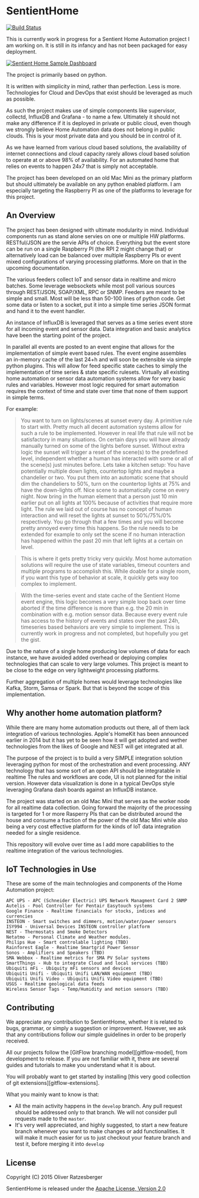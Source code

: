 SentientHome
============

[![Build Status](https://travis-ci.org/fxstein/SentientHome.svg?branch=develop)](https://travis-ci.org/fxstein/SentientHome)

This is currently work in progress for a Sentient Home Automation project I am working on. It is still in its infancy and has not been packaged for easy deployment.

[![Sentient Home Sample Dashboard](https://raw.githubusercontent.com/fxstein/SentientHome/master/samples/Home.Dashboard.Small.png)](https://raw.githubusercontent.com/fxstein/SentientHome/master/samples/Home.Dashboard.png)

The project is primarily based on python.

It is written with simplicity in mind, rather than perfection. Less is more. Technologies for Cloud and DevOps that exist should be leveraged as much as possible.

As such the project makes use of simple components like supervisor, collectd, InfluxDB and Grafana - to name a few. Ultimately it should not make any difference if it is deployed in private or public cloud, even though we strongly believe Home Automation data does not belong in public clouds. This is your most private data and you should be in control of it.

As we have learned from various cloud based solutions, the availability of internet connections and cloud capacity rarely allows cloud based solution to operate at or above 98% of availability. For an automated home that relies on events to happen 24x7 that is simply not acceptable.

The project has been developed on an old Mac Mini as the primary platform but should ultimately be available on any python enabled platform. I am especially targeting the Raspberry PI as one of the platforms to leverage for this project.

An Overview
-----------

The project has been designed with ultimate modularity in mind. Individual components run as stand alone servies on one or multiple HW platforms. RESTful/JSON are the servie APIs of choice. Everything but the event store can be run on a single Raspberry PI (the RPI 2 might change that) or alternatively load can be balanced over multiple Raspberry PIs or event mixed configurations of varying processing platforms. More on that in the upcoming documentation.

The various feeders collect IoT and sensor data in realtime and micro batches. Some leverage websockets while most poll various sources through REST/JSON, SOAP/XML, RPC or SNMP. Feeders are meant to be simple and small. Most will be less than 50-100 lines of python code. Get some data or listen to a socket, put it into a simple time series JSON format and hand it to the event handler.

An instance of InfluxDB is leveraged that serves as a time series event store for all incoming event and sensor data. Data integration and basic analytics have been the starting point of the project.

In parallel all events are posted to an event engine that allows for the implementation of simple event based rules. The event engine assembles an in-memory cache of the last 24+h and will soon be extensible via simple python plugins. This will allow for feed specific state caches to simply the implementation of time series & state specific rulesets. Virtually all existing home automation or sensor data automation systems allow for very basic rules and variables. However most logic required for smart automation requires the context of time and state over time that none of them support in simple terms.

For example:
> You want to turn on lights/scenes at sunset every day. A primitive rule to start with. Pretty much all decent automation systems allow for such a rule to be implemented. However in real life that rule will not be satisfactory in many situations. On certain days you will have already manually turned on some of the lights before sunset. Without extra logic the sunset will trigger a reset of the scene(s) to the predefined level, independent whether a human has interacted with some or all of the scene(s) just minutes before. Lets take a kitchen setup: You have potentially multiple down lights, countertop lights and maybe a chandelier or two. You put them into an automatic scene that should dim the chandeliers to 50%, turn on the countertop lights at 75% and have the down-lights off. Nice scene to automatically come on every night.
> Now bring in the human element that a person just 10 min earlier put on all lights at 100% because of activities that require more light. The rule we laid out of course has no concept of human interaction and will reset the lights at sunset to 50%/75%/0% respectively. You go through that a few times and you will become pretty annoyed every time this happens.
> So the rule needs to be extended for example to only set the scene if no human interaction has happened within the past 20 min that left lights at a certain on level.

> This is where it gets pretty tricky very quickly. Most home automation solutions will require the use of state variables, timeout counters and multiple programs to accomplish this. While doable for a single room, if you want this type of behavior at scale, it quickly gets way too complex to implement.

> With the time-series event and state cache of the Sentient Home event engine, this logic becomes a very simple loop back over time aborted if the time difference is more than e.g. the 20 min in combination with e.g. motion sensor data. Because every event rule has access to the history of events and states over the past 24h, timeseries based behaviors are very simple to implement. This is currently work in progress and not completed, but hopefully you get the gist.

Due to the nature of a single home producing low volumes of data for each instance, we have avoided added overhead or deploying complex technologies that can scale to very large volumes. This project is meant to be close to the edge on very lightweight processing platforms.

Further aggregation of multiple homes would leverage technologies like Kafka, Storm, Samsa or Spark. But that is beyond the scope of this implementation.

Why another home automation platform?
-------------------------------------

While there are many home automation products out there, all of them lack integration of various technologies. Apple's HomeKit has been announced earlier in 2014 but it has yet to be seen how it will get adopted and wether technologies from the likes of Google and NEST will get integrated at all.

The purpose of the project is to build a very SIMPLE integration solution leveraging python for most of the orchestration and event processing. ANY technology that has some sort of an open API should be integratable in realtime
The rules and workflows are code, UI is not planned for the initial version. However data visualization is done in a typical DevOps style leveraging Grafana dash boards against an InfluxDB instance.

The project was started on an old Mac Mini that serves as the worker node for all realtime data collection. Going forward the majority of the processing is targeted for 1 or more Rasperry PIs that can be distributed around the house and consume a fraction of the power of the old Mac Mini while also being a very cost effective platform for the kinds of IoT data integration needed for a single residence.

This repository will evolve over time as I add more capabilities to the realtime integration of the various technologies.

IoT Technologies in Use
-----------------------

These are some of the main technologies and components of the Home Automation project:

    APC UPS - APC (Schneider Electric) UPS Network Managment Card 2 SNMP
    Autelis - Pool Controller for Pentair Easytouch systems
    Google Finance - Realtime financials for stocks, indices and currencies
    INSTEON - Smart switches and dimmers, motion/water/power sensors
    ISY994 - Universal Devices INSTEON controller platform
    NEST - Thermostats and Smoke Detectors
    Netatmo - Personal Climate and Weather modules.
    Philips Hue - Smart controlable lighting (TBD)
    Rainforest Eagle - Realtime Smartgrid Power Sensor
    Sonos - Amplifiers and Speakers (TBD)
    SMA Webbox - Realtime metrics for SMA PV Solar systems
    SmartThings - Hub to integrate Cloud and local services (TBD)
    Ubiquiti mFi - Ubiquity mFi sensors and devices
    Ubiquiti Unifi - Ubiquiti Unifi LAN/WAN equipment (TBD)
    Ubiquiti Unifi Video - Ubiquiti Unifi Video equipment (TBD)
    USGS - Realtime geological data feeds
    Wireless Sensor Tags - Temp/Humidity and motion sensors (TBD)

Contributing
------------

We appreciate any contribution to SentientHome, whether it is related to bugs, grammar, or simply a suggestion or improvement.
However, we ask that any contributions follow our simple guidelines in order to be properly received.

All our projects follow the [GitFlow branching model][gitflow-model], from development to release. If you are not familiar with it, there are several guides and tutorials to make you understand what it is about.

You will probably want to get started by installing [this very good collection of git extensions][gitflow-extensions].

What you mainly want to know is that:

- All the main activity happens in the `develop` branch. Any pull request should be addressed only to that branch. We will not consider pull requests made to the `master`.
- It's very well appreciated, and highly suggested, to start a new feature branch whenever you want to make changes or add functionalities. It will make it much easier for us to just checkout your feature branch and test it, before merging it into `develop`


License
-------

Copyright (C) 2015 Oliver Ratzesberger

SentientHome is released under the [Apache License, Version 2.0][1]

  [1]: https://github.com/fxstein/SentientHome/blob/master/LICENSE.md

